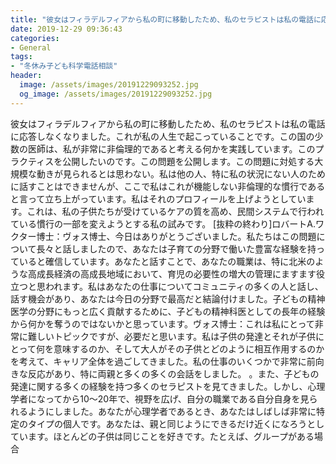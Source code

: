 ```yaml
---
title: "彼女はフィラデルフィアから私の町に移動したため、私のセラピストは私の電話に応答しなくなりました。"
date: 2019-12-29 09:36:43
categories:
- General
tags:
- "冬休み子ども科学電話相談"
header:
  image: /assets/images/20191229093252.jpg
  og_image: /assets/images/20191229093252.jpg
---
```


彼女はフィラデルフィアから私の町に移動したため、私のセラピストは私の電話に応答しなくなりました。これが私の人生で起こっていることです。この国の少数の医師は、私が非常に非倫理的であると考える何かを実践しています。このプラクティスを公開したいのです。この問題を公開します。この問題に対処する大規模な動きが見られるとは思わない。私は他の人、特に私の状況にない人のために話すことはできませんが、ここで私はこれが機能しない非倫理的な慣行であると言って立ち上がっています。私はそれのプロフィールを上げようとしています。これは、私の子供たちが受けているケアの質を高め、民間システムで行われている慣行の一部を変えようとする私の試みです。 [抜粋の終わり]ロバートA.ワクター博士：ヴォス博士、今日はありがとうございました。私たちはこの問題について長々と話しましたので、あなたは子育ての分野で働いた豊富な経験を持っていると確信しています。あなたと話すことで、あなたの職業は、特に北米のような高成長経済の高成長地域において、育児の必要性の増大の管理にますます役立つと思われます。私はあなたの仕事についてコミュニティの多くの人と話し、話す機会があり、あなたは今日の分野で最高だと結論付けました。子どもの精神医学の分野にもっと広く貢献するために、子どもの精神科医としての長年の経験から何かを奪うのではないかと思っています。ヴォス博士：これは私にとって非常に難しいトピックですが、必要だと思います。私は子供の発達とそれが子供にとって何を意味するのか、そして大人がその子供とどのように相互作用するのかを考えて、キャリア全体を過ごしてきました。私の仕事のいくつかで非常に前向きな反応があり、特に両親と多くの多くの会話をしました。 。また、子どもの発達に関する多くの経験を持つ多くのセラピストを見てきました。しかし、心理学者になってから10〜20年で、視野を広げ、自分の職業である自分自身を見られるようにしました。あなたが心理学者であるとき、あなたはしばしば非常に特定のタイプの個人です。あなたは、親と同じようにできるだけ近くになろうとしています。ほとんどの子供は同じことを好きです。たとえば、グループがある場合
